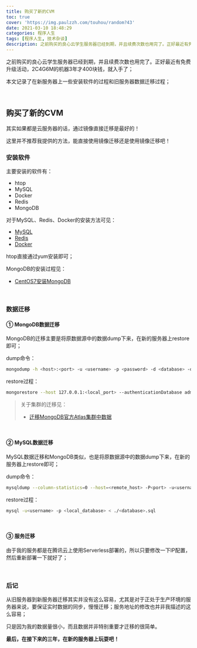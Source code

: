 ```yaml
---
title: 购买了新的CVM
toc: true
cover: 'https://img.paulzzh.com/touhou/random?43'
date: 2021-03-10 18:48:29
categories: 程序人生
tags: [程序人生, 技术杂谈]
description: 之前购买的良心云学生服务器已经到期，并且续费次数也用完了。正好最近有免费升级活动，2C4G6M的机器3年才400块钱，就入手了。本文记录了在新服务器上一些安装软件的过程和旧服务器数据迁移过程；
---
```


之前购买的良心云学生服务器已经到期，并且续费次数也用完了。正好最近有免费升级活动，2C4G6M的机器3年才400块钱，就入手了；

本文记录了在新服务器上一些安装软件的过程和旧服务器数据迁移过程；

<br/>

<!--more-->

## **购买了新的CVM**

其实如果都是云服务器的话，通过镜像直接迁移是最好的！

这里并不推荐我提供的方法，能直接使用镜像迁移还是使用镜像迁移吧！

### **安装软件**

主要安装的软件有：

-   htop
-   MySQL
-   Docker
-   Redis
-   MongoDB

对于MySQL、Redis、Docker的安装方法可见：

-   [MySQL](/installing/#Mysql)
-   [Redis](/installing/#Redis)
-   [Docker](/installing/#Docker)

htop直接通过yum安装即可；

MongoDB的安装过程见：

-   [CentOS7安装MongoDB](/2021/03/10/CentOS7%E5%AE%89%E8%A3%85MongoDB/)

<br/>

### **数据迁移**

#### **① MongoDB数据迁移**

MongoDB的迁移主要是将原数据源中的数据dump下来，在新的服务器上restore即可；

dump命令：

```bash
mongodump -h <host>:<port> -u <username> -p <password> -d <database> -o ./
```

restore过程：

```bash
mongorestore --host 127.0.0.1:<local_port> --authenticationDatabase admin -u <admin_username> -d <local_database> ./<database_name>/
```

>   关于集群的迁移见：
>
>   -   [迁移MongoDB官方Atlas集群中数据](/2020/12/17/%E8%BF%81%E7%A7%BBMongoDB%E5%AE%98%E6%96%B9Atlas%E9%9B%86%E7%BE%A4%E4%B8%AD%E6%95%B0%E6%8D%AE/)

<br/>

#### **② MySQL数据迁移**

MySQL数据迁移和MongoDB类似，也是将原数据源中的数据dump下来，在新的服务器上restore即可；

dump命令：

```bash
mysqldump --column-statistics=0 --host=<remote_host> -P<port> -u<username> -p <database> > <database>.sql
```

restore过程：

```bash
mysql -u<username> -p <local_database> < ./<database>.sql
```

<br/>

#### **③ 服务迁移**

由于我的服务都是在腾讯云上使用Serverless部署的，所以只要修改一下IP配置，然后重新部署一下就好了；

<br/>

### **后记**

从旧服务器到新服务器迁移其实并没有这么容易，尤其是对于正处于生产环境的服务器来说，要保证实时数据的同步，慢慢迁移；服务地址的修改也并非我描述的这么容易；

只是因为我的数据量很小，而且数据并非特别重要才迁移的很简单。

**最后，在接下来的三年，在新的服务器上玩耍吧！**

<br/>